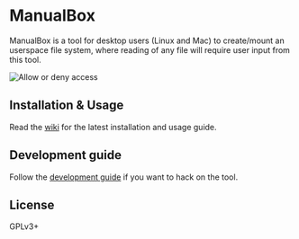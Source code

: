 # ManualBox

ManualBox is a tool for desktop users (Linux and Mac) to create/mount an userspace file system, where reading
of any file will require user input from this tool.

![Allow or deny access](https://kushaldas.in/images/simple_manualbox_v0.2.0.gif)

## Installation & Usage

Read the [wiki](https://github.com/kushaldas/manualbox/wiki) for the latest installation and usage guide.

## Development guide

Follow the [development guide](development.md) if you want to hack on the tool.

## License

GPLv3+
